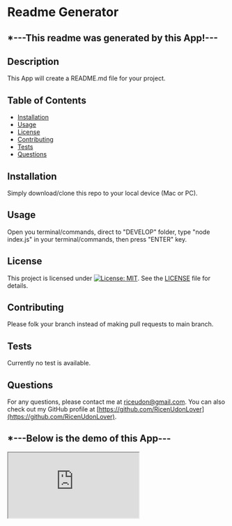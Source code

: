 
# Readme Generator

## *---This readme was generated by this App!---

## Description

This App will create a README.md file for your project.

## Table of Contents

* [Installation](#installation)
* [Usage](#usage)
* [License](#license)
* [Contributing](#contributing)
* [Tests](#tests)
* [Questions](#questions)

## Installation

Simply download/clone this repo to your local device (Mac or PC).

## Usage

Open you terminal/commands, direct to "DEVELOP" folder, type "node index.js" in your terminal/commands, then press "ENTER" key.


## License 

This project is licensed under [![License: MIT](https://img.shields.io/badge/License-MIT-yellow.svg)](https://opensource.org/licenses/MIT). See the [LICENSE](https://opensource.org/licenses/MIT) file for details.

## Contributing

Please folk your branch instead of making pull requests to main branch.

## Tests

Currently no test is available.

## Questions

For any questions, please contact me at [riceudon@gmail.com](mailto:riceudon@gmail.com). You can also check out my GitHub profile at [https://github.com/RicenUdonLover](https://github.com/RicenUdonLover).

## *---Below is the demo of this App---
<div>
<iframe src="https://youtu.be/FA0ewU5uYKE" title="Readme Generator Demo"></iframe>
</div>
